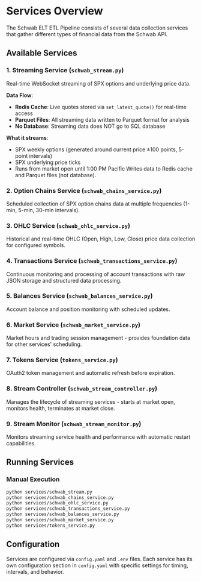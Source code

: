 # Services Overview

The Schwab ELT ETL Pipeline consists of several data collection services that gather different types of financial data from the Schwab API.

## Available Services

### 1. Streaming Service (`schwab_stream.py`)
Real-time WebSocket streaming of SPX options and underlying price data.

**Data Flow**:
- **Redis Cache**: Live quotes stored via `set_latest_quote()` for real-time access
- **Parquet Files**: All streaming data written to Parquet format for analysis
- **No Database**: Streaming data does NOT go to SQL database

**What it streams**:
- SPX weekly options (generated around current price ±100 points, 5-point intervals)
- SPX underlying price ticks
- Runs from market open until 1:00 PM Pacific Writes data to Redis cache and Parquet files (not database).

### 2. Option Chains Service (`schwab_chains_service.py`)
Scheduled collection of SPX option chains data at multiple frequencies (1-min, 5-min, 30-min intervals).

### 3. OHLC Service (`schwab_ohlc_service.py`)
Historical and real-time OHLC (Open, High, Low, Close) price data collection for configured symbols.

### 4. Transactions Service (`schwab_transactions_service.py`)
Continuous monitoring and processing of account transactions with raw JSON storage and structured data processing.

### 5. Balances Service (`schwab_balances_service.py`)
Account balance and position monitoring with scheduled updates.

### 6. Market Service (`schwab_market_service.py`)
Market hours and trading session management - provides foundation data for other services' scheduling.

### 7. Tokens Service (`tokens_service.py`)
OAuth2 token management and automatic refresh before expiration.

### 8. Stream Controller (`schwab_stream_controller.py`)
Manages the lifecycle of streaming services - starts at market open, monitors health, terminates at market close.

### 9. Stream Monitor (`schwab_stream_monitor.py`)
Monitors streaming service health and performance with automatic restart capabilities.

## Running Services

### Manual Execution
```bash
python services/schwab_stream.py
python services/schwab_chains_service.py
python services/schwab_ohlc_service.py
python services/schwab_transactions_service.py
python services/schwab_balances_service.py
python services/schwab_market_service.py
python services/tokens_service.py
```

## Configuration

Services are configured via `config.yaml` and `.env` files. Each service has its own configuration section in `config.yaml` with specific settings for timing, intervals, and behavior.
